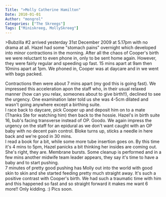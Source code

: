 ```yaml
---
Title: ">Molly Catherine Hamilton"
Date: 2010-01-01
Author: "mongrol"
Categories: ["The Skreegs"]
Tags: ["Miniskreeg, MollySkreeg"]
---
```


\>Bubzilla \#2 arrived yesterday 31st December 2009 at 5.17pm with no
drama at all. Hazel had some "stomach pains" overnight which developed
into minor contractions in the morning. After all the chaos of Cooper's
birth we were reluctant to even phone in, only to be sent home again.
However, they were fairly regular and speeding up fast. 15 mins apart at
9am then 10mins apart at 1pm. We phoned in, Cooper was at daycare and in
we went with bags packed.

<div>
Contractions then were about 7 mins apart (my god this is going fast).
We impressed this acceleration apon the staff who, in their usual
relaxed manner (how can you relax, someones about to give birth!!),
declined to see the urgency. One examination later told us she was 4-5cm
dilated and wasn't going anywhere except a birthing suite.

</div>
<div>
</div>
<div>
I race back to daycare, pick Cooper up and deposit him on to a mate
(Thanks Ste for watching him) then back to the hossie. Hazel's in birth
suite 16, bub's facing transverse instead of OP. Goodo. We again impress
the urgency on the staff for an epidural as we don't want caught with an
OP baby with no decent pain control. Bloke turns up, sticks a needle in
here back and we're good in 30 mins.

</div>
<div>
I read a book for a bit, while some more tube insertion goes on. By this
time it's 4 mins to 5pm, Hazel panicks a bit thinking her insides are
coming out. She's right, they are. Membrane bursts. Some cleanup is
performed and in a few mins another midwife team leader appears, they
say it's time to have a baby and to start pushing.

</div>
<div>
</div>
<div>
7 minutes of pretty good pushing has Molly out into the world with good
skin to skin and she started feeding pretty much straight away. It's
such a positive contrast with Cooper's birth. We had such a traumatic
time with him and this happened so fast and so straight forward it makes
me want 6 more!! Only kidding. :) Pics
soon.<span style="white-space:pre;"> </span>

</div>


